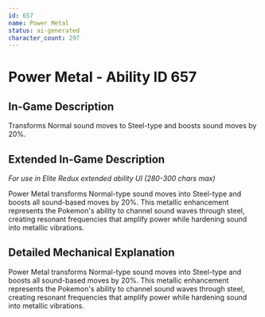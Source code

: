 ```yaml
---
id: 657
name: Power Metal
status: ai-generated
character_count: 297
---
```


# Power Metal - Ability ID 657

## In-Game Description
Transforms Normal sound moves to Steel-type and boosts sound moves by 20%.

## Extended In-Game Description
*For use in Elite Redux extended ability UI (280-300 chars max)*

Power Metal transforms Normal-type sound moves into Steel-type and boosts all sound-based moves by 20%. This metallic enhancement represents the Pokemon's ability to channel sound waves through steel, creating resonant frequencies that amplify power while hardening sound into metallic vibrations.

## Detailed Mechanical Explanation

Power Metal transforms Normal-type sound moves into Steel-type and boosts all sound-based moves by 20%. This metallic enhancement represents the Pokemon's ability to channel sound waves through steel, creating resonant frequencies that amplify power while hardening sound into metallic vibrations.